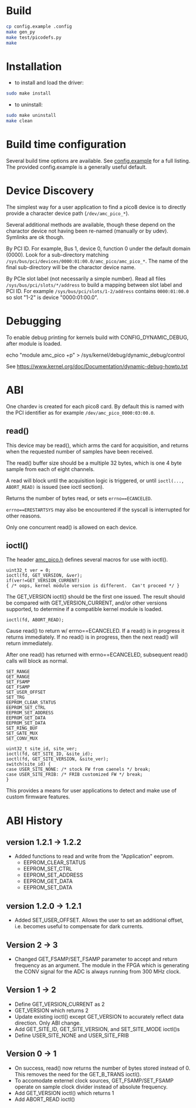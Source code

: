 Build
=====

```sh
cp config.example .config
make gen_py
make test/picodefs.py
make
```

Installation
============

* to install and load the driver:
```sh
sudo make install
```

* to uninstall:
```sh
sudo make uninstall
make clean
```

Build time configuration
========================

Several build time options are available.
See [config.example](config.example) for a full listing.
The provided config.example is a generally useful default.

Device Discovery
================

The simplest way for a user application to find a pico8 device
is to directly provide a character device path (```/dev/amc_pico_*```).

Several additional methods are available, though these depend on the
charactor device not having been re-named (manually or by udev).
Symlinks are ok though.

By PCI ID.  For example,  Bus 1, device 0, function 0 under the default domain (0000).
Look for a sub-directory matching ```/sys/bus/pci/devices/0000:01:00.0/amc_pico/amc_pico_*```.
The name of the final sub-directory will be the charactor device name.

By PCIe slot label (not necessarily a simple number).
Read all files ```/sys/bus/pci/slots/*/address``` to build a mapping between slot label
and PCI ID.
For example ```/sys/bus/pci/slots/1-2/address``` contains ```0000:01:00.0```
so slot "1-2" is device "0000:01:00.0".

Debugging
=========

To enable debug printing for kernels build with CONFIG_DYNAMIC_DEBUG,
after module is loaded.

echo "module amc_pico +p" > /sys/kernel/debug/dynamic_debug/control

See https://www.kernel.org/doc/Documentation/dynamic-debug-howto.txt

ABI
===

One chardev is created for each pico8 card.
By default this is named with the PCI identifier as
for example ```/dev/amc_pico_0000:03:00.0```.

read()
------

This device may be read(), which arms the card
for acquisition, and returns when the requested number
of samples have been received.

The read() buffer size should be a multiple 32 bytes,
which is one 4 byte sample from each of eight channels.

A read will block until the acquisition logic is triggered,
or until ```ioctl(..., ABORT_READ)``` is issued (see ioctl section).

Returns the number of bytes read, or sets ```errno==ECANCELED```.

```errno==ERESTARTSYS``` may also be encountered if the syscall is
interrupted for other reasons.

Only one concurrent read() is allowed on each device.

ioctl()
-------

The header [amc_pico.h](amc_pico.h) defines several
macros for use with ioctl().

```
uint32_t ver = 0;
ioctl(fd, GET_VERSION, &ver);
if(ver!=GET_VERSION_CURRENT)
{ /* oops, kernel module version is different.  Can't proceed */ }
```

The GET_VERSION ioctl() should be the first one issued.
The result should be compared with GET_VERSION_CURRENT,
and/or other versions supported,
to determine if a compatible kernel module is loaded.

```
ioctl(fd, ABORT_READ);
```

Cause read() to return w/ errno==ECANCELED.
If a read() is in progress it returns immediately.
If no read() is in progress, then the next read() will return immediately.

After one read() has returned with errno==ECANCELED, subsequent read() calls
will block as normal.


```
SET_RANGE
GET_RANGE
SET_FSAMP
GET_FSAMP
SET_USER_OFFSET
SET_TRG
EEPROM_CLEAR_STATUS
EEPROM_SET_CTRL
EEPROM_SET_ADDRESS
EEPROM_GET_DATA
EEPROM_SET_DATA
SET_RING_BUF
SET_GATE_MUX
SET_CONV_MUX
```

```
uint32_t site_id, site_ver;
ioctl(fd, GET_SITE_ID, &site_id);
ioctl(fd, GET_SITE_VERSION, &site_ver);
switch(site_id) {
case USER_SITE_NONE: /* stock FW from caenels */ break;
case USER_SITE_FRIB: /* FRIB customized FW */ break;
}
```

This provides a means for user applications
to detect and make use of custom firmware features.

ABI History
===========

version 1.2.1 -> 1.2.2
----------------------
* Added functions to read and write from the "Application" eeprom.
	* EEPROM_CLEAR_STATUS
	* EEPROM_SET_CTRL 
	* EEPROM_SET_ADDRESS
	* EEPROM_GET_DATA
	* EEPROM_SET_DATA


version 1.2.0 -> 1.2.1
----------------------
* Added SET_USER_OFFSET. Allows the user to set an additional offset, i.e. becomes useful to compensate for dark currents.

Version 2 -> 3
--------------
* Changed GET_FSAMP/SET_FSAMP parameter to accept and return frequency as an
  argument. The module in the FPGA which is generating the CONV signal for the
  ADC is always running from 300 MHz clock.

Version 1 -> 2
--------------

* Define GET_VERSION_CURRENT as 2
* GET_VERSION which returns 2
* Update existing ioctl() except GET_VERSION to accurately reflect data direction.  Only ABI change.
* Add GET_SITE_ID, GET_SITE_VERSION, and SET_SITE_MODE ioctl()s
* Define USER_SITE_NONE and USER_SITE_FRIB

Version 0 -> 1
--------------

* On success, read() now returns the number of bytes stored instead of 0.  This removes the need for the GET_B_TRANS ioctl().
* To accomodate externel clock sources, GET_FSAMP/SET_FSAMP operate on sample clock divider instead of absolute frequency.
* Add GET_VERSION ioctl() which returns 1
* Add ABORT_READ ioctl()

